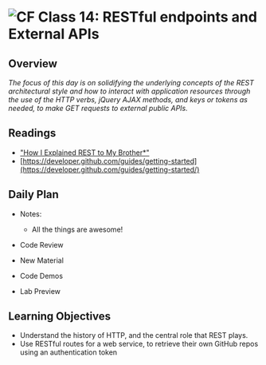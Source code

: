 ![CF](https://i.imgur.com/7v5ASc8.png)  Class 14: RESTful endpoints and External APIs
=======
## Overview
<!-- Provide a general overview of the daily concepts and processes that will be covered in lectures and labs -->

*The focus of this day is on solidifying the underlying concepts of the REST architectural style and how to interact with application resources through the use of the HTTP verbs, jQuery AJAX methods, and keys or tokens as needed, to make GET requests to external public APIs.*

## Readings
<!-- List of readings required for this content; readings being completed by the start of this lecture -->
- ["How I Explained REST to My Brother*"](https://gist.github.com/brookr/5977550)
- [https://developer.github.com/guides/getting-started](https://developer.github.com/guides/getting-started/)

## Daily Plan
<!-- Below is a template. Please delete, change, update as you see fit... -->
- Notes:
  - All the things are awesome!

- Code Review
- New Material
- Code Demos
- Lab Preview


## Learning Objectives
<!--
ABCD:
  Audience: Program participants
  Behavior: Expected learning/behavior changes/results
  Condition:
    Circumstances that lead to change/result
    When change/result are expected to occur
  Degree: How much change occurs (%) for how many participants (#)
-->

* Understand the history of HTTP, and the central role that REST plays.
* Use RESTful routes for a web service, to retrieve their own GitHub repos using an authentication token

